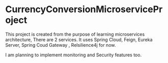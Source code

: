 # CurrencyConversionMicroserviceProject
This project is created from the purpose of learning microservices architecture, There are 2 services. It uses Spring Cloud, Feign, Eureka Server, Spring Coud Gateway , Relsilience4j for now.  

I am planning to implement monitoring and Security features too. 
